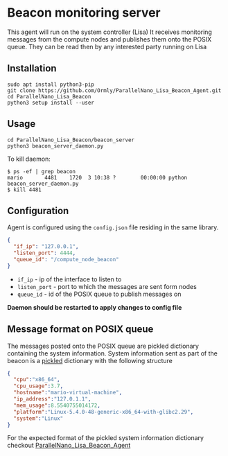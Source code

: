 # Beacon monitoring server

This agent will run on the system controller (Lisa) 
It receives monitoring messages from the compute nodes and publishes them onto the POSIX queue.
They can be read then by any interested party running on Lisa

## Installation 
```shell script
sudo apt install python3-pip
git clone https://github.com/Ormly/ParallelNano_Lisa_Beacon_Agent.git
cd ParallelNano_Lisa_Beacon
python3 setup install --user
``` 

## Usage
```shell script
cd ParallelNano_Lisa_Beacon/beacon_server
python3 beacon_server_daemon.py
```

To kill daemon:

```shell script
$ ps -ef | grep beacon
mario       4481    1720  3 10:38 ?        00:00:00 python beacon_server_daemon.py
$ kill 4481
```

## Configuration
Agent is configured using the ```config.json``` file residing in the same library.

```json
{
  "if_ip": "127.0.0.1",
  "listen_port": 4444,
  "queue_id": "/compute_node_beacon"
}
```
* ```if_ip``` - ip of the interface to listen to
* ```listen_port``` - port to which the messages are sent form nodes
* ```queue_id``` - id of the POSIX queue to publish messages on 

**Daemon should be restarted to apply changes to config file**

## Message format on POSIX queue
The messages posted onto the POSIX queue are pickled dictionary containing the system information.
System information sent as part of the beacon is a [pickled](https://docs.python.org/3.6/library/pickle.html) dictionary with the following structure
```json
{
  "cpu":"x86_64",
  "cpu_usage":3.7,
  "hostname":"mario-virtual-machine",
  "ip_address":"127.0.1.1",
  "mem_usage":8.5540755014172,
  "platform":"Linux-5.4.0-48-generic-x86_64-with-glibc2.29",
  "system":"Linux"
} 
```

For the expected format of the pickled system information dictionary checkout [ParallelNano_Lisa_Beacon_Agent](https://github.com/Ormly/ParallelNano_Lisa_Beacon_Agent)
